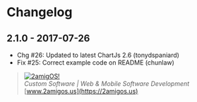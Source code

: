 # Changelog

## 2.1.0 - 2017-07-26

- Chg #26: Updated to latest ChartJs 2.6 (tonydspaniard)
- Fix #25: Correct example code on README (chunlaw)

> [![2amigOS!](http://www.gravatar.com/avatar/55363394d72945ff7ed312556ec041e0.png)](http://www.2amigos.us)  
> <i>Custom Software | Web & Mobile Software Development</i>  
> [www.2amigos.us](https://2amigos.us)
